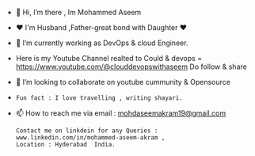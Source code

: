 - 👋 Hi, I’m there , Im Mohammed Aseem
- ❤ I'm Husband ,Father-great bond with Daughter ❤
- 👀 I’m currently working as DevOps & cloud Engineer.
- Here is my Youtube Channel realted to Could & devops = https://www.youtube.com/@clouddevopswithaseem 
  Do follow & share
- 💞️ I’m looking to collaborate on youtube cummunity  & Opensource 
-     Fun fact : I love travelling , writing shayari.
- 📫 How to reach me via email : mohdaseemakram19@gmail.com

      Contact me on linkdein for any Queries : www.linkedin.com/in/mohammed-aseem-akram , 
      Location : Hyderabad  India. 

<!---
Aseemakram19/Aseemakram19 is a ✨ special ✨ repository because its `README.md` (this file) appears on your GitHub profile.
You can click the Preview link to take a look at your changes.
--->
